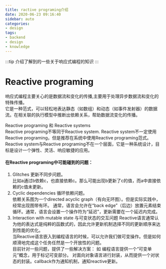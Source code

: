 ```yaml
---
title: ractive programing介绍
date: 2020-06-23 09:16:40
sidebar: auto
categories:
- design
tags:
- backend
- design
- knowledge
---
```

:::tip
介绍了解到的一些关于响应式编程的知识
:::
<!-- more -->
# Reactive programing
响应式编程主要关心的是数据流和变化的传播,主要用于处理异步数据流和变化的特殊传播。  
它是一种范式，可以轻松地表达静态（如数组）和动态（如事件发射器）的数据流。在相关联的执行模型中推断出依赖关系，帮助数据流变化的传播。

Reactive programing 和 Reactive systems  
Reactive programing不等同于Reactive system. Reactive system不一定使用Reactive programing，但是推荐在系统中使用Reactive programing范式。  
Reactive system与Reactive programing不在一个层面，它是一种系统设计，目标是设计一个弹性、灵活、响应敏捷的应用。  
  
#### 在Reactive programing中可能碰到的问题：
1. Glitches
更新不同步问题。  
比如a通过b依赖c，也直接依赖c。那么可能出现b更新了c的值，而a中直接依赖的c值未更新。
2. Cyclic dependencies
循环依赖问题。  
依赖关系图为一个directed acyclic graph（有向无环图）。但是实际实践中，经常出现图带有环。
通常，语言会允许在“back edge”（后边）放置元素结束循环。通常，语言会设置一个操作符为“延迟”，更新需要在一个延迟内完成。
3. Interaction with mutable state 与可变状态的交互问题
Reactive语言通常认为他的表达式是纯粹的函数式的，因此允许更新机制选择不同的更新顺序来达到性能的优化。  
当Reactive语言嵌入到编程语言的时候，可以允许我们做可变操作。但是如何顺滑地完成这个任务任然是一个开放性的问题。  
目前针对一些问题，提供了一些解决方案：
如 编程语言提供一个“可变单元”概念，用于标记可变部分。
  对面向对象语言进行封装，从而提供一个对状态的封装。callback作为通知机制，通知reactive更新。
